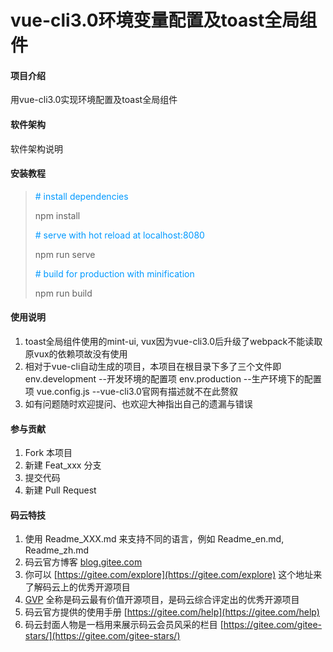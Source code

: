 # vue-cli3.0环境变量配置及toast全局组件

#### 项目介绍
用vue-cli3.0实现环境配置及toast全局组件

#### 软件架构
软件架构说明


#### 安装教程

><font  color=#0099ff># install dependencies </font>
>
>npm install
>
><font  color=#0099ff># serve with hot reload at localhost:8080</font>
>
>npm run serve
>
><font  color=#0099ff># build for production with minification</font>
>
>npm run build

#### 使用说明

1. toast全局组件使用的mint-ui, vux因为vue-cli3.0后升级了webpack不能读取原vux的依赖项故没有使用
2. 相对于vue-cli自动生成的项目，本项目在根目录下多了三个文件即  env.development  --开发环境的配置项
env.production   --生产环境下的配置项
vue.config.js   --vue-cli3.0官网有描述就不在此赘叙
3. 如有问题随时欢迎提问、也欢迎大神指出自己的遗漏与错误

#### 参与贡献

1. Fork 本项目
2. 新建 Feat_xxx 分支
3. 提交代码
4. 新建 Pull Request


#### 码云特技

1. 使用 Readme\_XXX.md 来支持不同的语言，例如 Readme\_en.md, Readme\_zh.md
2. 码云官方博客 [blog.gitee.com](https://blog.gitee.com)
3. 你可以 [https://gitee.com/explore](https://gitee.com/explore) 这个地址来了解码云上的优秀开源项目
4. [GVP](https://gitee.com/gvp) 全称是码云最有价值开源项目，是码云综合评定出的优秀开源项目
5. 码云官方提供的使用手册 [https://gitee.com/help](https://gitee.com/help)
6. 码云封面人物是一档用来展示码云会员风采的栏目 [https://gitee.com/gitee-stars/](https://gitee.com/gitee-stars/)